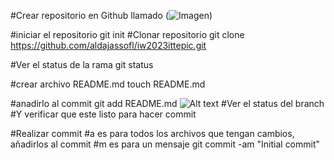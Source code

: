 #Crear repositorio en Github llamado
(![Imagen](/privada/image.png))

#iniciar el repositorio
git init
#Clonar repositorio
git clone https://github.com/aldajassofl/iw2023ittepic.git


#Ver el status de la rama
git status

#crear archivo README.md
touch README.md

#anadirlo al commit
git add README.md
![Alt text](imagen.png)
#Ver el status del branch
#Y verificar que este listo para hacer commit

#Realizar commit
#a es para todos los archivos que tengan cambios, añadirlos al commit
#m es para un mensaje
git commit -am "Initial commit"


